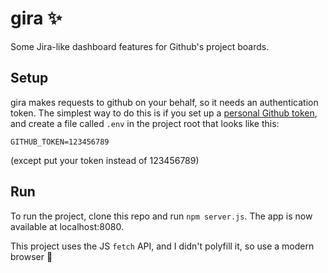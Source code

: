 # gira ✨

Some Jira-like dashboard features for Github's project boards.

## Setup

gira makes requests to github on your behalf, so it needs an authentication token. The simplest way to do this is if you set up a [personal Github token](https://help.github.com/en/articles/creating-a-personal-access-token-for-the-command-line), and create a file called `.env` in the project root that looks like this:

```
GITHUB_TOKEN=123456789
```

(except put your token instead of 123456789)

## Run

To run the project, clone this repo and run `npm server.js`. The app is now available at localhost:8080.

This project uses the JS `fetch` API, and I didn't polyfill it, so use a modern browser 🙂
